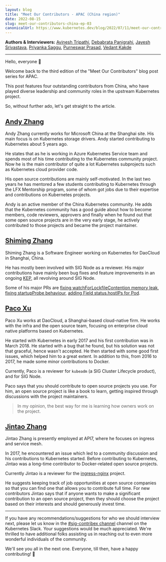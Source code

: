 ```yaml
---
layout: blog
title: "Meet Our Contributors - APAC (China region)"
date: 2022-08-15
slug: meet-our-contributors-china-ep-03
canonicalUrl: https://www.kubernetes.dev/blog/2022/07/11/meet-our-contributors-chn-ep-03/
---
```


**Authors & Interviewers:** [Avinesh Tripathi](https://github.com/AvineshTripathi), [Debabrata Panigrahi](https://github.com/Debanitrkl), [Jayesh Srivastava](https://github.com/jayesh-srivastava), [Priyanka Saggu](https://github.com/Priyankasaggu11929/), [Purneswar Prasad](https://github.com/PurneswarPrasad), [Vedant Kakde](https://github.com/vedant-kakde)

---

Hello, everyone 👋

Welcome back to the third edition of the "Meet Our Contributors" blog post series for APAC.

This post features four outstanding contributors from China, who have played diverse leadership and community roles in the upstream Kubernetes project.

So, without further ado, let's get straight to the article.

## [Andy Zhang](https://github.com/andyzhangx)

Andy Zhang currently works for Microsoft China at the Shanghai site. His main focus is on Kubernetes storage drivers. Andy started contributing to Kubernetes about 5 years ago.

He states that as he is working in Azure Kubernetes Service team and spends most of his time contributing to the Kubernetes community project. Now he is the main contributor of quite a lot Kubernetes subprojects such as Kubernetes cloud provider code.

His open source contributions are mainly self-motivated. In the last two years he has mentored a few students contributing to Kubernetes through the LFX Mentorship program, some of whom got jobs due to their expertise and contributions on Kubernetes projects.

Andy is an active member of the China Kubernetes community. He adds that the Kubernetes community has a good guide about how to become members, code reviewers, approvers and finally when he found out that some open source projects are in the very early stage, he actively contributed to those projects and became the project maintainer.


## [Shiming Zhang](https://github.com/wzshiming)

Shiming Zhang is a Software Engineer working on Kubernetes for DaoCloud in Shanghai, China. 

He has mostly been involved with SIG Node as a reviewer. His major contributions have mainly been bug fixes and feature improvements in an ongoing [KEP](https://github.com/kubernetes/enhancements/tree/master/keps/sig-node/2712-pod-priority-based-graceful-node-shutdown), all revolving around SIG Node.

Some of his major PRs are [fixing watchForLockfileContention memory leak](https://github.com/kubernetes/kubernetes/pull/100326), [fixing startupProbe behaviour](https://github.com/kubernetes/kubernetes/pull/101093), [adding Field status.hostIPs for Pod](https://github.com/kubernetes/enhancements/pull/2661).


## [Paco Xu](https://github.com/pacoxu)

Paco Xu works at DaoCloud, a Shanghai-based cloud-native firm. He works with the infra and the open source team, focusing on enterprise cloud native platforms based on Kubernetes.

He started with Kubernetes in early 2017 and his first contribution was in March 2018. He started with a bug that he found, but his solution was not that graceful, hence wasn't accepted. He then started with some good first issues, which helped him to a great extent. In addition to this, from 2016 to 2017, he made some minor contributions to Docker.

Currently, Paco is a reviewer for `kubeadm` (a SIG Cluster Lifecycle product), and for SIG Node.

Paco says that you should contribute to open source projects you use. For him, an open source project is like a book to learn, getting inspired through discussions with the project maintainers.

> In my opinion, the best way for me is learning how owners work on the project.

## [Jintao Zhang](https://github.com/tao12345666333)

Jintao Zhang is presently employed at API7, where he focuses on ingress and service mesh.

In 2017, he encountered an issue which led to a community discussion and his contributions to Kubernetes started. Before contributing to Kubernetes, Jintao was a long-time contributor to Docker-related open source projects. 

Currently Jintao is a reviewer for the [ingress-nginx](https://kubernetes.github.io/ingress-nginx/) project.

He suggests keeping track of job opportunities at open source companies so that you can find one that allows you to contribute full time. For new contributors Jintao says that if anyone wants to make a significant contribution to an open source project, then they should choose the project based on their interests and should generously invest time.


---


If you have any recommendations/suggestions for who we should interview next, please let us know in the [#sig-contribex channel](https://kubernetes.slack.com/archives/C1TU9EB9S) channel on the Kubernetes Slack. Your suggestions would be much appreciated. We're thrilled to have additional folks assisting us in reaching out to even more wonderful individuals of the community.


We'll see you all in the next one. Everyone, till then, have a happy contributing! 👋
